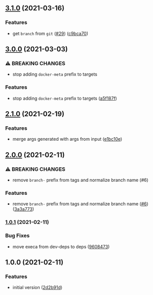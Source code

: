 ## [3.1.0](https://github.com/felipecrs/docker-meta/compare/v3.0.0...v3.1.0) (2021-03-16)


### Features

* get `branch` from `git` ([#29](https://github.com/felipecrs/docker-meta/issues/29)) ([c9bca70](https://github.com/felipecrs/docker-meta/commit/c9bca70a859fff8141fb190938be273cd4a01f9e))

## [3.0.0](https://github.com/felipecrs/docker-meta/compare/v2.1.0...v3.0.0) (2021-03-03)


### ⚠ BREAKING CHANGES

* stop adding `docker-meta` prefix to targets

### Features

* stop adding `docker-meta` prefix to targets ([a5f187f](https://github.com/felipecrs/docker-meta/commit/a5f187f2e490762d9256f4b889d8152bd1b0cf1a))

## [2.1.0](https://github.com/felipecrs/docker-meta/compare/v2.0.0...v2.1.0) (2021-02-19)


### Features

* merge args generated with args from input ([e1bc10e](https://github.com/felipecrs/docker-meta/commit/e1bc10e7e223ab3ed9be911f6dd46e43520f507a))

## [2.0.0](https://github.com/felipecrs/docker-meta/compare/v1.0.1...v2.0.0) (2021-02-11)


### ⚠ BREAKING CHANGES

* remove `branch-` prefix from tags and normalize branch name (#6)

### Features

* remove `branch-` prefix from tags and normalize branch name ([#6](https://github.com/felipecrs/docker-meta/issues/6)) ([3a3a773](https://github.com/felipecrs/docker-meta/commit/3a3a77338ebc2ef44e026ec5334b997c3d1dfbb1))

### [1.0.1](https://github.com/felipecrs/docker-meta/compare/v1.0.0...v1.0.1) (2021-02-11)


### Bug Fixes

* move execa from dev-deps to deps ([9608473](https://github.com/felipecrs/docker-meta/commit/9608473ae52f1e06f9cab9253f725c174e78cc0b))

## 1.0.0 (2021-02-11)


### Features

* initial version ([2d2b91d](https://github.com/felipecrs/docker-meta/commit/2d2b91d59a302cf9cf530991bf5e2a69f4f7df46))
